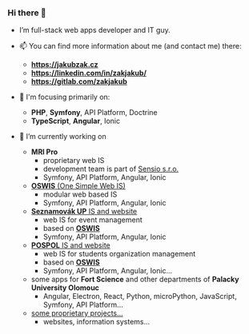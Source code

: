### Hi there 👋

- I’m full-stack web apps developer and IT guy. 


- 📫 You can find more information about me (and contact me) there:
  - **https://jakubzak.cz**
  - **https://linkedin.com/in/zakjakub/**
  - **https://gitlab.com/zakjakub**


- 🌱 I'm focusing primarily on:
  - **PHP**, **Symfony**, API Platform, Doctrine
  - **TypeScript**, **Angular**, Ionic


- 🔭 I’m currently working on
  - **MRI Pro**
    - proprietary web IS 
    - development team is part of [Sensio s.r.o.](https://www.sensio.cz/)
    - Symfony, API Platform, Angular, Ionic
  - [**OSWIS** (One Simple Web IS)](https://github.com/oswis-org)
    - modular web based IS
    - Symfony, API Platform, Angular, Ionic
  - [**Seznamovák UP** IS and website](https://github.com/seznamovak-up)
    - web IS for event management
    - based on [**OSWIS**](https://github.com/oswis-org)
    - Symfony, API Platform, Angular, Ionic
  - [**POSPOL** IS and website](https://github.com/pospol)
    - web IS for students organization management
    - based on [**OSWIS**](https://github.com/oswis-org)
    - Symfony, API Platform, Angular, Ionic...
  - some apps for **Fort Science** and other departments of **Palacky University Olomouc**
    - Angular, Electron, React, Python, microPython, JavaScript, Symfony, API Platform...
  - [some proprietary projects...](https://github.com/jakubzak-cz)
    - websites, information systems... 


<!--
**zakjakub/zakjakub** is a ✨ _special_ ✨ repository because its `README.md` (this file) appears on your GitHub profile.

Here are some ideas to get you started:

- 🔭 I’m currently working on ...
- 🌱 I’m currently learning ...
- 👯 I’m looking to collaborate on ...
- 🤔 I’m looking for help with ...
- 💬 Ask me about ...
- 📫 How to reach me: ...
- 😄 Pronouns: ...
- ⚡ Fun fact: ...
-->
